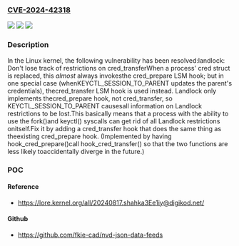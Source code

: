 ### [CVE-2024-42318](https://cve.mitre.org/cgi-bin/cvename.cgi?name=CVE-2024-42318)
![](https://img.shields.io/static/v1?label=Product&message=Linux&color=blue)
![](https://img.shields.io/static/v1?label=Version&message=385975dca53e%3C%200d74fd54db0b%20&color=brighgreen)
![](https://img.shields.io/static/v1?label=Vulnerability&message=n%2Fa&color=brighgreen)

### Description

In the Linux kernel, the following vulnerability has been resolved:landlock: Don't lose track of restrictions on cred_transferWhen a process' cred struct is replaced, this _almost_ always invokesthe cred_prepare LSM hook; but in one special case (whenKEYCTL_SESSION_TO_PARENT updates the parent's credentials), thecred_transfer LSM hook is used instead.  Landlock only implements thecred_prepare hook, not cred_transfer, so KEYCTL_SESSION_TO_PARENT causesall information on Landlock restrictions to be lost.This basically means that a process with the ability to use the fork()and keyctl() syscalls can get rid of all Landlock restrictions onitself.Fix it by adding a cred_transfer hook that does the same thing as theexisting cred_prepare hook. (Implemented by having hook_cred_prepare()call hook_cred_transfer() so that the two functions are less likely toaccidentally diverge in the future.)

### POC

#### Reference
- https://lore.kernel.org/all/20240817.shahka3Ee1iy@digikod.net/

#### Github
- https://github.com/fkie-cad/nvd-json-data-feeds

